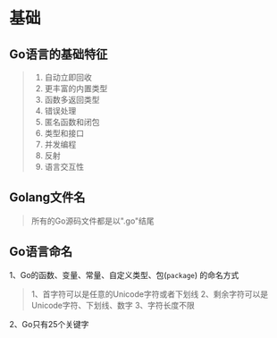 # 基础

## Go语言的基础特征

> 1. 自动立即回收
> 2. 更丰富的内置类型
> 3. 函数多返回类型
> 4. 错误处理
> 5. 匿名函数和闭包
> 6. 类型和接口
> 7. 并发编程
> 8. 反射
> 9. 语言交互性

## Golang文件名

> 所有的Go源码文件都是以".go"结尾

## Go语言命名

1、Go的函数、变量、常量、自定义类型、包(`package`) 的命名方式
> 1、首字符可以是任意的Unicode字符或者下划线
> 2、剩余字符可以是Unicode字符、下划线、数字
> 3、字符长度不限

2、Go只有25个关键字
>
